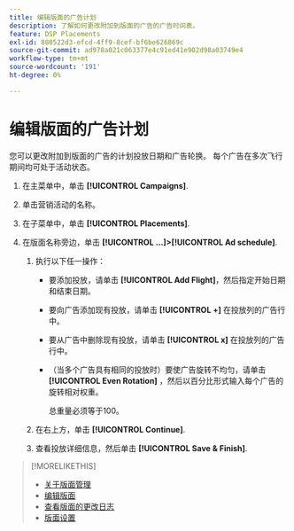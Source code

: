 ```yaml
---
title: 编辑版面的广告计划
description: 了解如何更改附加到版面的广告的广告时间表。
feature: DSP Placements
exl-id: 880522d3-efcd-4ff9-8cef-bf6be626869c
source-git-commit: ad978a021c063377e4c91ed41e902d98a03749e4
workflow-type: tm+mt
source-wordcount: '191'
ht-degree: 0%

---
```


# 编辑版面的广告计划

<!-- Some placements don't have this option. Clarify which placement types aren't eligible -- just simple ad serving placements (PG ones seem okay)? And anything else? -->

您可以更改附加到版面的广告的计划投放日期和广告轮换。 每个广告在多次飞行期间均可处于活动状态。

1. 在主菜单中，单击 **[!UICONTROL Campaigns]**.

1. 单击营销活动的名称。

1. 在子菜单中，单击 **[!UICONTROL Placements]**.

1. 在版面名称旁边，单击  **[!UICONTROL ...]>[!UICONTROL Ad schedule]**.

   1. 执行以下任一操作：

      * 要添加投放，请单击 **[!UICONTROL Add Flight]**，然后指定开始日期和结束日期。

      * 要向广告添加现有投放，请单击 **[!UICONTROL +]** 在投放列的广告行中。

      * 要从广告中删除现有投放，请单击 **[!UICONTROL x]** 在投放列的广告行中。

      * （当多个广告具有相同的投放时）要使广告旋转不均匀，请单击 **[!UICONTROL Even Rotation]** ，然后以百分比形式输入每个广告的旋转相对权重。

         总重量必须等于100。
   1. 在右上方，单击 **[!UICONTROL Continue]**.

   1. 查看投放详细信息，然后单击 **[!UICONTROL Save & Finish]**.


>[!MORELIKETHIS]
>
>* [关于版面管理](placement-about.md)
>* [编辑版面](placement-edit.md)
>* [查看版面的更改日志](placement-change-log.md)
>* [版面设置](placement-settings.md)

